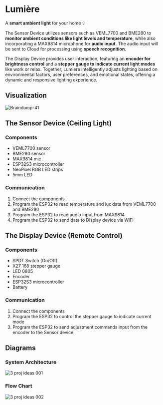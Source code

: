 # Lumière
A **smart ambient light** for your home 💡 

The Sensor Device utilizes sensors such as VEML7700 and BME280 to **monitor ambient conditions like light levels and temperature**, while also incorporating a MAX9814 microphone for **audio input**. The audio input will be sent to Cloud for processing using **speech recognition**. 

The Display Device provides user interaction, featuring an **encoder for brightness control** and a **stepper gauge to indicate current light modes** like work or relax. Together, Lumiere intelligently adjusts lighting based on environmental factors, user preferences, and emotional states, offering a dynamic and responsive lighting experience.

## Visualization
![Braindump-41](https://github.com/yinyin13/lumiere/assets/148395165/67c6a3e0-1792-467d-a069-34b5398c3784)

## The Sensor Device (Ceiling Light)
### Components
- VEML7700 sensor
- BME280 sensor
- MAX9814 mic
- ESP32S3 microcontroller
- NeoPixel RGB LED strips
- 5mm LED

### Communication
1. Connect the components
2. Program the ESP32 to read temperature and lux data from VEML7700 and BME280
3. Program the ESP32 to read audio input from MAX9814
4. Program the ESP32 to send data to Display device via WiFi

## The Display Device (Remote Control)
### Components
- SPDT Switch (On/Off)
- X27 168 stepper gauge
- LED 0805
- Encoder
- ESP32S3 microcontroller
- Battery

### Communication
1. Connect the components
2. Program the ESP32 to control the stepper gauge to indicate current mode
3. Program the ESP32 to send adjustment commands input from the encoder to the Sensor device

## Diagrams
### System Architecture
![3 proj ideas 001](https://github.com/yinyin13/lumiere/assets/148395165/63fca96c-4c9e-4e6e-80c7-d26062a6f276)

### Flow Chart
![3 proj ideas 002](https://github.com/yinyin13/lumiere/assets/148395165/06ed2034-7750-4438-ad22-6f5ba9df3dd4)
